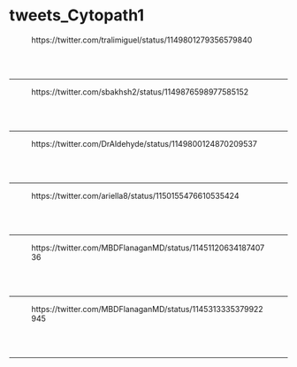# tweets_Cytopath1


<figure class="wp-block-embed-twitter wp-block-embed is-type-rich">
<div class="wp-block-embed__wrapper">
https://twitter.com/tralimiguel/status/1149801279356579840</div></figure>
<br>
<br>
<hr>

<figure class="wp-block-embed-twitter wp-block-embed is-type-rich">
<div class="wp-block-embed__wrapper">
https://twitter.com/sbakhsh2/status/1149876598977585152</div></figure>
<br>
<br>
<hr>

<figure class="wp-block-embed-twitter wp-block-embed is-type-rich">
<div class="wp-block-embed__wrapper">
https://twitter.com/DrAldehyde/status/1149800124870209537</div></figure>
<br>
<br>
<hr>

<figure class="wp-block-embed-twitter wp-block-embed is-type-rich">
<div class="wp-block-embed__wrapper">
https://twitter.com/ariella8/status/1150155476610535424</div></figure>
<br>
<br>
<hr>

<figure class="wp-block-embed-twitter wp-block-embed is-type-rich">
<div class="wp-block-embed__wrapper">
https://twitter.com/MBDFlanaganMD/status/1145112063418740736</div></figure>
<br>
<br>
<hr>

<figure class="wp-block-embed-twitter wp-block-embed is-type-rich">
<div class="wp-block-embed__wrapper">
https://twitter.com/MBDFlanaganMD/status/1145313335379922945</div></figure>
<br>
<br>
<hr>
